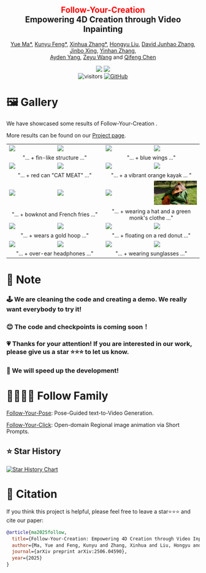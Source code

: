 <div align="center">
<h2><font color="red"> Follow-Your-Creation </font></center> <br> <center>Empowering 4D Creation through Video Inpainting</h2>

[Yue Ma*](https://mayuelala.github.io/), [Kunyu Feng*](https://github.com/fkyyyy), [Xinhua Zhang*](https://github.com/NXZXH), [Hongyu Liu](https://scholar.google.com/citations?user=bLRjUzAAAAAJ&hl=en), [David Junhao Zhang](https://junhaozhang98.github.io/), [Jinbo Xing](https://scholar.google.com/citations?user=ZB0gLU0AAAAJ&hl=en), [Yinhan Zhang](https://github.com/YinHan-Zhang),  
[Ayden Yang](https://github.com/follow-your-creation/follow-your-creation.github.io), [Zeyu Wang](https://scholar.google.com/citations?user=q7NLPG0AAAAJ&hl=en) and [Qifeng Chen](https://scholar.google.com/citations?user=lLMX9hcAAAAJ&hl=en)

<a href='https://arxiv.org/abs/2506.04590'><img src='https://img.shields.io/badge/ArXiv-2403.08268-red'></a> 
<a href='https://follow-your-creation.github.io/'><img src='https://img.shields.io/badge/Project-Page-Green'></a>  
![visitors](https://visitor-badge.laobi.icu/badge?page_id=mayuelala.FollowYourCreation&left_color=green&right_color=red)  [![GitHub](https://img.shields.io/github/stars/mayuelala/FollowYourCreation?style=social)](https://github.com/mayuelala/FollowYourCreation) 
</div>


# 🖼 Gallery

We have showcased some results of Follow-Your-Creation .

More results can be found on our [Project page](https://follow-your-creation.github.io/).

<style>
  td {
    width: 25%;
  }
</style>


<table>
  <tr>
    <td><img src="4DE_assets/miaowa (1).gif"></td>
    <td><img src="4DE_assets/miaowa1 (1).gif"></td>
    <td><img src="4DE_assets/butterfly (1).gif"></td>
    <td><img src="4DE_assets/butterfly1 (1).gif"></td>
  <tr>
    <td colspan="2"><center>"... + fin-like structure ..."</center></td>
    <td colspan="2"><center>"... + blue wings ..."</center></td>
  </tr>
  <tr>
    <td><img src="4DE_assets/buou (1).gif"></td>
    <td><img src="4DE_assets/buou1 (1).gif"></td>
    <td><img src="4DE_assets/boat (1).gif"></td>
    <td><img src="4DE_assets/boat1 (1).gif"></td>
  </tr>
  <tr>
    <td colspan="2"><center>"... + red can "CAT MEAT" ..."</center></td>
    <td colspan="2"><center>"... + a vibrant orange kayak ... "</center></td>
  </tr>
    <tr>
    <td><img src="4DE_assets/bjx (1).gif"></td>
    <td><img src="4DE_assets/bjx1 (1).gif"></td>
    <td><img src="4DE_assets/kpbl (1).gif"></td>
    <td><img src="4DE_assets/kpbl1 (1).gif"></td>
  </tr>
  <tr>
    <td colspan="2"><center>"... + bowknot and French fries ..."</center></td>
    <td colspan="2"><center>"... + wearing a hat and a green monk's clothe ..."</center></td>
  </tr>
  </tr>
    <tr>
    <td><img src="4DE_assets/cat (1).gif"></td>
    <td><img src="4DE_assets/cat1 (1).gif"></td>
    <td><img src="4DE_assets/dog (1).gif"></td>
    <td><img src="4DE_assets/dog1 (1).gif"></td>
  </tr>
  <tr>
    <td colspan="2"><center>"... + wears a gold hoop ..."</center></td>
    <td colspan="2"><center>"... + floating on a red donut ..."</center></td>
  </tr>
    </tr>
    <tr>
   <td><img src="4DE_assets/ya (1).gif"></td>
    <td><img src="4DE_assets/ya1 (1).gif"></td>
    <td><img src="4DE_assets/lang (1).gif"></td>
    <td><img src="4DE_assets/lang1 (1).gif"></td>
  </tr>
  <tr>
    <td colspan="2"><center>"... + over-ear headphones ..."</center></td>
    <td colspan="2"><center>"... + wearing sunglasses ..."</center></td>
  </tr>
</table>


# 📍 Note  
### 🕹 We are cleaning the code and creating a demo. We really want everybody to try it! 
### 😊 The code and checkpoints is coming soon！
### 💗 Thanks for your attention! If you are interested in our work, please give us a star ⭐️⭐️⭐ to let us know.
### 🚀 We will speed up the development! 


# 👨‍👩‍👧‍👦 Follow Family
[Follow-Your-Pose](https://github.com/mayuelala/FollowYourPose): Pose-Guided text-to-Video Generation.

[Follow-Your-Click](https://github.com/mayuelala/FollowYourClick): Open-domain Regional image animation via Short Prompts.
  

## ⭐️ Star History

[![Star History Chart](https://api.star-history.com/svg?repos=mayuelala/FollowYourCreation&type=Date)](https://star-history.com/#mayuelala/FollowYourCreation&Date)



# 🎼 Citation 
If you think this project is helpful, please feel free to leave a star⭐️⭐️⭐️ and cite our paper:
```bibtex
@article{ma2025follow,
  title={Follow-Your-Creation: Empowering 4D Creation through Video Inpainting},
  author={Ma, Yue and Feng, Kunyu and Zhang, Xinhua and Liu, Hongyu and Zhang, David Junhao and Xing, Jinbo and Zhang, Yinhan and Yang, Ayden and Wang, Zeyu and Chen, Qifeng},
  journal={arXiv preprint arXiv:2506.04590},
  year={2025}
}
``` 

